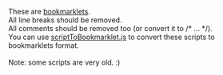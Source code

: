 These are <a href="http://en.wikipedia.org/wiki/Bookmarklet">bookmarklets</a>.
<br>All line breaks should be removed.
<br>All comments should be removed too (or convert it to /* ... */).
<br>You can use <a href="https://github.com/Infocatcher/AkelPad_scripts/blob/master/scriptToBookmarklet.js">scriptToBookmarklet.js</a> to convert these scripts to bookmarklets format.
<br>
<br>Note: some scripts are very old. :)